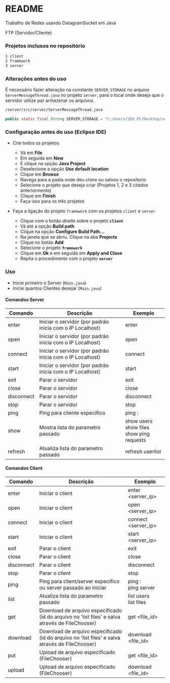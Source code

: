 # README #

Trabalho de Redes usando DatagramSocket em Java

FTP (Servidor/Cliente)

### Projetos inclusos no repositório

```sh
1 client
2 framework
3 server
```

### Alterações antes do uso

É necessário fazer alteração na constante `SERVER_STORAGE` no arquivo `ServerMessageThread.java` no projeto `server`, para o local onde deseja que o servidor utilize par armazenar os arquivos.

```sh
/server/src/server/ServerMessageThread.java
```

```java
public static final String SERVER_STORAGE = "C:/Users/SEU_PC/Desktop/serverStorage/";
```

### Configuração antes do uso (Eclipse IDE)

- Crie todos os projetos
    * Vá em **File**
    * Em seguida em **New**
    * E clique na opção **Java Project**
    * Deselecione a opção **Use default location**
    * Clique em **Browse**
    * Navega para a pasta onde deu clone ou salvou o repositorio
    * Selecione o projeto que deseja criar (Projetos 1, 2 e 3 citados anteriormente)
    * Clique em **Finish**
    * Faça isso para os três projetos
    

- Faça a ligação do projeto `framework` com os projetos `client` e `server`
    * Clique com o botão direito sobre o projeto **`client`**
    * Vá até a opção **Build path**
    * Clique na opção **Configure Build Path...**
    * Na janela que se abriu. Clique na aba **Projects**
    * Clique no botão **Add**
    * Selecione o projeto **`framework`**
    * Clique em **Ok** e em seguida em **Apply and Close**
    * Repita o procedimento com o projeto **`server`**

### Uso

* Inicie primeiro o Server (`Main.java`)
* Inicie quantos Clientes desejar (`Main.java`)

#### Comandos Server

| Comando 		| Descrição 													| Exemplo												|
| ------------- | ------------------------------------------------------------- | ----------------------------------------------------- |
| enter 		| Iniciar o servidor (por padrão inicia com o IP Localhost) 	| enter													|
| open 			| Iniciar o servidor (por padrão inicia com o IP Localhost) 	| open													|
| connect 		| Iniciar o servidor (por padrão inicia com o IP Localhost) 	| connect												|
| start 		| Iniciar o servidor (por padrão inicia com o IP Localhost) 	| start													|
| exit 			| Parar o servidor 												| exit													|
| close 		| Parar o servidor 												| close 												|
| disconnect 	| Parar o servidor 												| disconnect 											|
| stop 			| Parar o servidor 												| stop													|
| ping 			| Ping para cliente especifico 									| ping <ip>:<port>										|
| show 			| Mostra lista do parametro passado								| show users <br/> show files <br/> show ping requests	|
| refresh 		| Atualiza lista do parametro passado							| refresh userlist										|


#### Comandos Client

| Comando 		| Descrição 														| Exemplo												|
| ------------- | ----------------------------------------------------------------- | ----------------------------------------------------- |
| enter 		| Iniciar o client 													| enter <name> <server_ip>								|
| open 			| Iniciar o client 													| open <name> <server_ip>								|
| connect 		| Iniciar o client 													| connect <name> <server_ip>							|
| start 		| Iniciar o client 										 			| start <name> <server_ip>								|
| exit 			| Parar o client 													| exit													|
| close 		| Parar o client 													| close 												|
| disconnect 	| Parar o client 													| disconnect 											|
| stop 			| Parar o client 													| stop													|
| ping 			| Ping para client/server especifico ou server passado ao iniciar 	| ping <ip>:<port> <br/> ping server					|
| list 			| Atualiza lista do parametro passado							 	| list users <br/> list files 							|
| get			| Download de arquivo especificado (id do arquivo no 'list files' e salva através de FileChooser)	| get <file_id>											|
| download 		| Download de arquivo especificado (id do arquivo no 'list files' e salva através de FileChooser)	| download <file_id>									|
| put			| Upload de arquivo especificado (FileChooser)						| get <file_id>											|
| upload 		| Upload de arquivo especificado (FileChooser)						| download <file_id>									|


